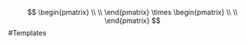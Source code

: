 $$
\begin{pmatrix} 
\\ 
\\ 
\end{pmatrix} 
\times 
\begin{pmatrix} 
\\ 
\\ 
\end{pmatrix}
$$
#Templates 